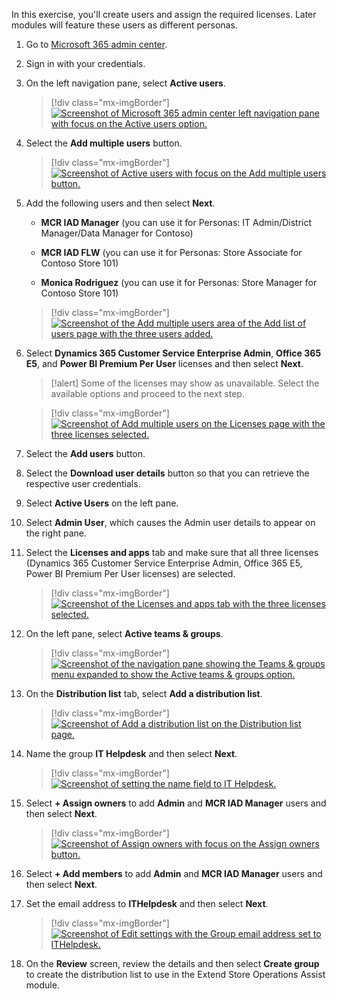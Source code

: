 In this exercise, you'll create users and assign the required licenses. Later modules will feature these users as different personas.

1. Go to [Microsoft 365 admin center](https://admin.microsoft.com/?azure-portal=true).

1. Sign in with your credentials.

1. On the left navigation pane, select **Active users**.

   > [!div class="mx-imgBorder"]
   > [![Screenshot of Microsoft 365 admin center left navigation pane with focus on the Active users option.](../media/active-users.png)](../media/active-users.png#lightbox)

1. Select the **Add multiple users** button.

   > [!div class="mx-imgBorder"]
   > [![Screenshot of Active users with focus on the Add multiple users button.](../media/add-multiple.png)](../media/add-multiple.png#lightbox)

1. Add the following users and then select **Next**.

   - **MCR IAD Manager** (you can use it for Personas: IT Admin/District Manager/Data Manager for Contoso)

   - **MCR IAD FLW** (you can use it for Personas: Store Associate for Contoso Store 101)

   - **Monica Rodriguez** (you can use it for Personas: Store Manager for Contoso Store 101)

   > [!div class="mx-imgBorder"]
   > [![Screenshot of the Add multiple users area of the Add list of users page with the three users added.](../media/add-list.png)](../media/add-list.png#lightbox)

1. Select **Dynamics 365 Customer Service Enterprise Admin**, **Office 365 E5**, and **Power BI Premium Per User** licenses and then select **Next**.

    >[!alert] Some of the licenses may show as unavailable. Select the available options and proceed to the next step.

   > [!div class="mx-imgBorder"]
   > [![Screenshot of Add multiple users on the Licenses page with the three licenses selected.](../media/licenses.png)](../media/licenses.png#lightbox)

1. Select the **Add users** button.

1. Select the **Download user details** button so that you can retrieve the respective user credentials.

1. Select **Active Users** on the left pane.

1. Select **Admin User**, which causes the Admin user details to appear on the right pane.

1. Select the **Licenses and apps** tab and make sure that all three licenses (Dynamics 365 Customer Service Enterprise Admin, Office 365 E5, Power BI Premium Per User licenses) are selected.

   > [!div class="mx-imgBorder"]
   > [![Screenshot of the Licenses and apps tab with the three licenses selected.](../media/licenses-apps.png)](../media/licenses-apps.png#lightbox)

1. On the left pane, select **Active teams & groups**.

   > [!div class="mx-imgBorder"]
   > [![Screenshot of the navigation pane showing the Teams & groups menu expanded to show the Active teams & groups option.](../media/active-teams.png)](../media/active-teams.png#lightbox)

1. On the **Distribution list** tab, select **Add a distribution list**.

   > [!div class="mx-imgBorder"]
   > [![Screenshot of Add a distribution list on the Distribution list page.](../media/distribution.png)](../media/distribution.png#lightbox)

1. Name the group **IT Helpdesk** and then select **Next**.

   > [!div class="mx-imgBorder"]
   > [![Screenshot of setting the name field to IT Helpdesk.](../media/helpdesk.png)](../media/helpdesk.png#lightbox)

1. Select **+ Assign owners** to add **Admin** and **MCR IAD Manager** users and then select **Next**.

   > [!div class="mx-imgBorder"]
   > [![Screenshot of Assign owners with focus on the Assign owners button.](../media/assign-owners.png)](../media/assign-owners.png#lightbox)

1. Select **+ Add members** to add **Admin** and **MCR IAD Manager** users and then select **Next**.

1. Set the email address to **ITHelpdesk** and then select **Next**.

   > [!div class="mx-imgBorder"]
   > [![Screenshot of Edit settings with the Group email address set to ITHelpdesk.](../media/edit-settings.png)](../media/edit-settings.png#lightbox)

1. On the **Review** screen, review the details and then select **Create group** to create the distribution list to use in the Extend Store Operations Assist module.

